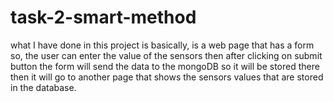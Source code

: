 # task-2-smart-method

what I have done in this project is basically, is a web page that has a form so, the user can enter the value of the sensors then after clicking on submit button the form will send the data to the mongoDB so it will be stored there then it will go to another page that shows the sensors values that are stored  in the database.
